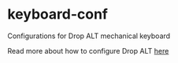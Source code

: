 # keyboard-conf
Configurations for Drop ALT mechanical keyboard

Read more about how to configure Drop ALT [here](https://drop.com/talk/10343/how-to-configure-your-alt-keyboard)
